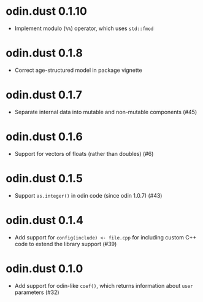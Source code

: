# odin.dust 0.1.10

* Implement modulo (`%%`) operator, which uses `std::fmod`

# odin.dust 0.1.8

* Correct age-structured model in package vignette

# odin.dust 0.1.7

* Separate internal data into mutable and non-mutable components (#45)

# odin.dust 0.1.6

* Support for vectors of floats (rather than doubles) (#6)

# odin.dust 0.1.5

* Support `as.integer()` in odin code (since odin 1.0.7) (#43)

# odin.dust 0.1.4

* Add support for `config(include) <- file.cpp` for including custom C++ code to extend the library support (#39)

# odin.dust 0.1.0

* Add support for odin-like `coef()`, which returns information about `user` parameters (#32)
